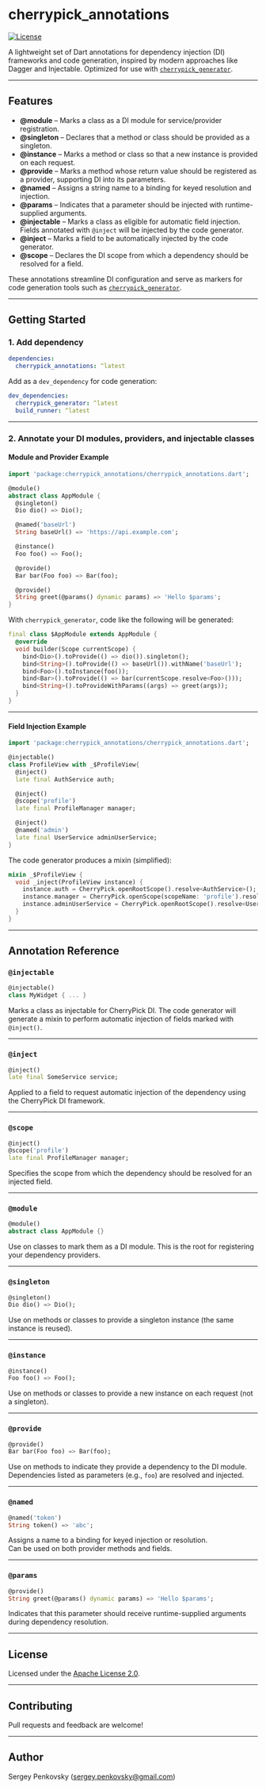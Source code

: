 # cherrypick_annotations

[![License](https://img.shields.io/badge/license-Apache%202.0-blue.svg)](LICENSE)

A lightweight set of Dart annotations for dependency injection (DI) frameworks and code generation, inspired by modern approaches like Dagger and Injectable. Optimized for use with [`cherrypick_generator`](https://pub.dev/packages/cherrypick_generator).

---

## Features

- **@module** – Marks a class as a DI module for service/provider registration.
- **@singleton** – Declares that a method or class should be provided as a singleton.
- **@instance** – Marks a method or class so that a new instance is provided on each request.
- **@provide** – Marks a method whose return value should be registered as a provider, supporting DI into its parameters.
- **@named** – Assigns a string name to a binding for keyed resolution and injection.
- **@params** – Indicates that a parameter should be injected with runtime-supplied arguments.
- **@injectable** – Marks a class as eligible for automatic field injection. Fields annotated with `@inject` will be injected by the code generator.
- **@inject** – Marks a field to be automatically injected by the code generator.
- **@scope** – Declares the DI scope from which a dependency should be resolved for a field.

These annotations streamline DI configuration and serve as markers for code generation tools such as [`cherrypick_generator`](https://pub.dev/packages/cherrypick_generator).

---

## Getting Started

### 1. Add dependency

```yaml
dependencies:
  cherrypick_annotations: ^latest
```

Add as a `dev_dependency` for code generation:

```yaml
dev_dependencies:
  cherrypick_generator: ^latest
  build_runner: ^latest
```

---

### 2. Annotate your DI modules, providers, and injectable classes

#### **Module and Provider Example**

```dart
import 'package:cherrypick_annotations/cherrypick_annotations.dart';

@module()
abstract class AppModule {
  @singleton()
  Dio dio() => Dio();

  @named('baseUrl')
  String baseUrl() => 'https://api.example.com';

  @instance()
  Foo foo() => Foo();

  @provide()
  Bar bar(Foo foo) => Bar(foo);

  @provide()
  String greet(@params() dynamic params) => 'Hello $params';
}
```

With `cherrypick_generator`, code like the following will be generated:

```dart
final class $AppModule extends AppModule {
  @override
  void builder(Scope currentScope) {
    bind<Dio>().toProvide(() => dio()).singleton();
    bind<String>().toProvide(() => baseUrl()).withName('baseUrl');
    bind<Foo>().toInstance(foo());
    bind<Bar>().toProvide(() => bar(currentScope.resolve<Foo>()));
    bind<String>().toProvideWithParams((args) => greet(args));
  }
}
```

---

#### **Field Injection Example**

```dart
import 'package:cherrypick_annotations/cherrypick_annotations.dart';

@injectable()
class ProfileView with _$ProfileView{
  @inject()
  late final AuthService auth;

  @inject()
  @scope('profile')
  late final ProfileManager manager;

  @inject()
  @named('admin')
  late final UserService adminUserService;
}
```

The code generator produces a mixin (simplified):

```dart
mixin _$ProfileView {
  void _inject(ProfileView instance) {
    instance.auth = CherryPick.openRootScope().resolve<AuthService>();
    instance.manager = CherryPick.openScope(scopeName: 'profile').resolve<ProfileManager>();
    instance.adminUserService = CherryPick.openRootScope().resolve<UserService>(named: 'admin');
  }
}
```

---

## Annotation Reference

### `@injectable`

```dart
@injectable()
class MyWidget { ... }
```
Marks a class as injectable for CherryPick DI. The code generator will generate a mixin to perform automatic injection of fields marked with `@inject()`.

---

### `@inject`

```dart
@inject()
late final SomeService service;
```
Applied to a field to request automatic injection of the dependency using the CherryPick DI framework.

---

### `@scope`

```dart
@inject()
@scope('profile')
late final ProfileManager manager;
```
Specifies the scope from which the dependency should be resolved for an injected field.

---

### `@module`

```dart
@module()
abstract class AppModule {}
```
Use on classes to mark them as a DI module. This is the root for registering your dependency providers.

---

### `@singleton`

```dart
@singleton()
Dio dio() => Dio();
```
Use on methods or classes to provide a singleton instance (the same instance is reused).

---

### `@instance`

```dart
@instance()
Foo foo() => Foo();
```
Use on methods or classes to provide a new instance on each request (not a singleton).

---

### `@provide`

```dart
@provide()
Bar bar(Foo foo) => Bar(foo);
```
Use on methods to indicate they provide a dependency to the DI module. Dependencies listed as parameters (e.g., `foo`) are resolved and injected.

---

### `@named`

```dart
@named('token')
String token() => 'abc';
```
Assigns a name to a binding for keyed injection or resolution.  
Can be used on both provider methods and fields.

---

### `@params`

```dart
@provide()
String greet(@params() dynamic params) => 'Hello $params';
```
Indicates that this parameter should receive runtime-supplied arguments during dependency resolution.

---

## License

Licensed under the [Apache License 2.0](LICENSE).

---

## Contributing

Pull requests and feedback are welcome!

---

## Author

Sergey Penkovsky (<sergey.penkovsky@gmail.com>)